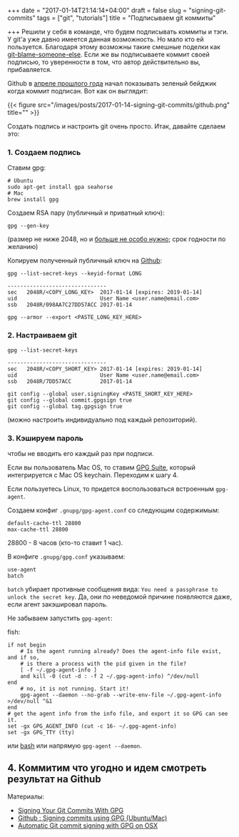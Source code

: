 +++
date = "2017-01-14T21:14:14+04:00"
draft = false
slug = "signing-git-commits"
tags = ["git", "tutorials"]
title = "Подписываем git коммиты"

+++
Решили у себя в команде, что будем подписывать коммиты и тэги. У git'а уже
давно имеется данная возможность. Но мало кто ей пользуется. Благодаря этому
возможны такие смешные поделки как
[git-blame-someone-else](https://github.com/jayphelps/git-blame-someone-else).
Если же вы подписываете коммит своей подписью, то уверенности в том, что автор
действительно вы, прибавляется.

Github в [апреле прошлого
года](https://github.com/blog/2144-gpg-signature-verification) начал показывать
зеленый бейджик когда коммит подписан. Вот как он выглядит:

{{< figure src="/images/posts/2017-01-14-signing-git-commits/github.png" title="" >}}

<!--more-->

Создать подпись и настроить git очень просто. Итак, давайте сделаем это:

### 1. Создаем подпись

Ставим gpg:

```
# Ubuntu
sudo apt-get install gpa seahorse
# Mac
brew install gpg
```

Создаем RSA пару (публичный и приватный ключ):

```
gpg --gen-key
```
(размер не ниже 2048, но и [больше не особо
нужно](https://gnupg.org/faq/gnupg-faq.html#no_default_of_rsa4096); срок
годности по желанию)

Копируем полученный публичный ключ на [Github](https://github.com/settings/keys):

```
gpg --list-secret-keys --keyid-format LONG

-------------------------------
sec   2048R/<COPY_LONG_KEY>  2017-01-14 [expires: 2019-01-14]
uid                          User Name <user.name@email.com>
ssb   2048R/098AA7C27DD57ACC 2017-01-14

gpg --armor --export <PASTE_LONG_KEY_HERE>
```

### 2. Настраиваем git

```
gpg --list-secret-keys

-------------------------------
sec   2048R/<COPY_SHORT_KEY> 2017-01-14 [expires: 2019-01-14]
uid                          User Name <user.name@email.com>
ssb   2048R/7DD57ACC         2017-01-14

git config --global user.signingKey <PASTE_SHORT_KEY_HERE>
git config --global commit.gpgsign true
git config --global tag.gpgsign true
```
(можно настроить индивидуально под каждый репозиторий).

### 3. Кэшируем пароль

чтобы не вводить его каждый раз при подписи.

Если вы пользователь Mac OS, то ставим [GPG Suite](https://gpgtools.org/),
который интегрируется с Mac OS keychain. Переходим к шагу 4.

Если пользуетесь Linux, то придется воспользоваться встроенным `gpg-agent`.

Создаем конфиг `.gnupg/gpg-agent.conf` со следующим содержимым:

```
default-cache-ttl 28800
max-cache-ttl 28800
```

28800 - 8 часов (кто-то ставит 1 час).

В конфиге `.gnupg/gpg.conf` указываем:

```
use-agent
batch
```

`batch` убирает противные сообщения вида: `You need a passphrase to unlock the
secret key`. Да, они по неведомой причине появляются даже, если агент
закэшировал пароль.

Не забываем запустить `gpg-agent`:

fish:

```
if not begin
    # Is the agent running already? Does the agent-info file exist, and if so,
    # is there a process with the pid given in the file?
    [ -f ~/.gpg-agent-info ]
    and kill -0 (cut -d : -f 2 ~/.gpg-agent-info) ^/dev/null
end
    # no, it is not running. Start it!
    gpg-agent --daemon --no-grab --write-env-file ~/.gpg-agent-info >/dev/null ^&1
end
# get the agent info from the info file, and export it so GPG can see it.
set -gx GPG_AGENT_INFO (cut -c 16- ~/.gpg-agent-info)
set -gx GPG_TTY (tty)
```

или [bash](https://github.com/ErinCall/Dotfiles/blob/master/.bashrc#L32-L40)
или напрямую `gpg-agent --daemon`.

## 4. Коммитим что угодно и идем смотреть результат на Github

Материалы:

- [Signing Your Git Commits With GPG](https://blog.erincall.com/p/signing-your-git-commits-with-gpg)
- [Github : Signing commits using GPG (Ubuntu/Mac)](https://gist.github.com/ankurk91/c4f0e23d76ef868b139f3c28bde057fc)
- [Automatic Git commit signing with GPG on OSX](https://gist.github.com/bmhatfield/cc21ec0a3a2df963bffa3c1f884b676b)
